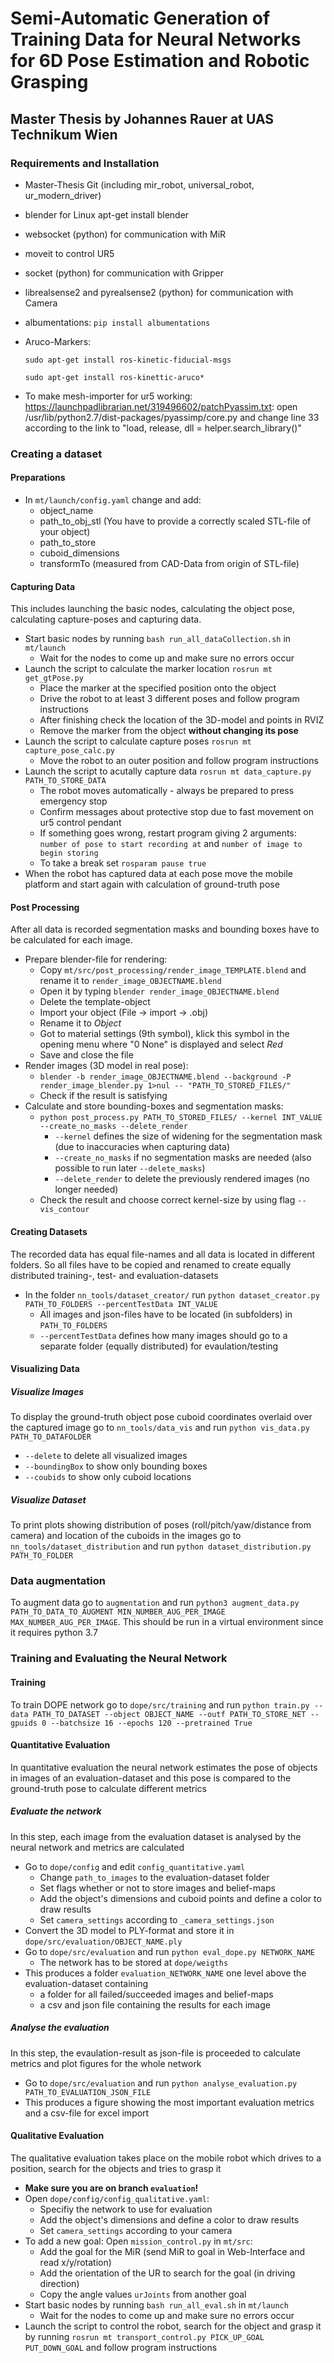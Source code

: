 # Semi-Automatic Generation of Training Data for Neural Networks for 6D Pose Estimation and Robotic Grasping
## Master Thesis by Johannes Rauer at UAS Technikum Wien

### Requirements and Installation ###
- Master-Thesis Git (including mir_robot, universal_robot, ur_modern_driver)
- blender for Linux apt-get install blender
- websocket (python) for communication with MiR
- moveit to control UR5
- socket (python) for communication with Gripper
- librealsense2 and pyrealsense2 (python) for communication with Camera
- albumentations: `pip install albumentations`
- Aruco-Markers:

  	`sudo apt-get install ros-kinetic-fiducial-msgs`
	
	`sudo apt-get install ros-kinettic-aruco*`
	
- To make mesh-importer for ur5 working: https://launchpadlibrarian.net/319496602/patchPyassim.txt: 
 open /usr/lib/python2.7/dist-packages/pyassimp/core.py and change line 33 according to the link to "load, release, dll = helper.search_library()"

### Creating a dataset
#### Preparations
- In `mt/launch/config.yaml` change and add:
  - object_name
  - path_to_obj_stl (You have to provide a correctly scaled STL-file of your object)
  - path_to_store
  - cuboid_dimensions
  - transformTo (measured from CAD-Data from origin of STL-file)

#### Capturing Data
This includes launching the basic nodes, calculating the object pose, calculating capture-poses and capturing data.
- Start basic nodes by running `bash run_all_dataCollection.sh` in `mt/launch`
	- Wait for the nodes to come up and make sure no errors occur
- Launch the script to calculate the marker location `rosrun mt get_gtPose.py`
	- Place the marker at the specified position onto the object
	- Drive the robot to at least 3 different poses and follow program instructions
	- After finishing check the location of the 3D-model and points in RVIZ
	- Remove the marker from the object **without changing its pose**
- Launch the script to calculate capture poses `rosrun mt capture_pose_calc.py`
	- Move the robot to an outer position and follow program instructions
- Launch the script to acutally capture data `rosrun mt data_capture.py PATH_TO_STORE_DATA`
	- The robot moves automatically - always be prepared to press emergency stop
	- Confirm messages about protective stop due to fast movement on ur5 control pendant
	- If something goes wrong, restart program giving 2 arguments: `number of pose to start recording at` and `number of image to begin storing`
	- To take a break set `rosparam pause true`
- When the robot has captured data at each pose move the mobile platform and start again with calculation of ground-truth pose

#### Post Processing
After all data is recorded segmentation masks and bounding boxes have to be calculated for each image.
- Prepare blender-file for rendering:
	- Copy `mt/src/post_processing/render_image_TEMPLATE.blend` and rename it to `render_image_OBJECTNAME.blend`
	- Open it by typing `blender render_image_OBJECTNAME.blend`
	- Delete the template-object
	- Import your object (File -> import -> .obj)
	- Rename it to *Object*
	- Got to material settings (9th symbol), klick this symbol in the opening menu where "0 None" is displayed and select *Red*
	- Save and close the file
- Render images (3D model in real pose):
	- `blender -b render_image_OBJECTNAME.blend --background -P render_image_blender.py 1>nul -- "PATH_TO_STORED_FILES/"`
	- Check if the result is satisfying
- Calculate and store bounding-boxes and segmentation masks:
	- `python post_process.py PATH_TO_STORED_FILES/ --kernel INT_VALUE --create_no_masks --delete_render`
		- `--kernel` defines the size of widening for the segmentation mask (due to inaccuracies when capturing data)
		- `--create_no_masks` if no segmentation masks are needed (also possible to run later `--delete_masks`)
		- `--delete_render` to delete the previously rendered images (no longer needed)
	- Check the result and choose correct kernel-size by using flag `--vis_contour`

#### Creating Datasets
The recorded data has equal file-names and all data is located in different folders. So all files have to be copied and renamed to create equally distributed training-, test- and evaluation-datasets
- In the folder `nn_tools/dataset_creator/` run `python dataset_creator.py PATH_TO_FOLDERS --percentTestData INT_VALUE`
	- All images and json-files have to be located (in subfolders) in `PATH_TO_FOLDERS`
	- `--percentTestData` defines how many images should go to a separate folder (equally distributed) for evaulation/testing

#### Visualizing Data
##### Visualize Images
To display the ground-truth object pose cuboid coordinates overlaid over the captured image go to `nn_tools/data_vis` and run `python vis_data.py PATH_TO_DATAFOLDER`
- `--delete` to delete all visualized images
- `--boundingBox` to show only bounding boxes
- `--coubids` to show only cuboid locations
##### Visualize Dataset
To print plots showing distribution of poses (roll/pitch/yaw/distance from camera) and location of the cuboids in the images go to `nn_tools/dataset_distribution` and run `python dataset_distribution.py PATH_TO_FOLDER`

### Data augmentation
To augment data go to `augmentation` and run `python3 augment_data.py PATH_TO_DATA_TO_AUGMENT MIN_NUMBER_AUG_PER_IMAGE MAX_NUMBER_AUG_PER_IMAGE`. This should be run in a virtual environment since it requires python 3.7

### Training and Evaluating the Neural Network
#### Training
To train DOPE network go to `dope/src/training` and run `python train.py --data PATH_TO_DATASET --object OBJECT_NAME --outf PATH_TO_STORE_NET --gpuids 0 --batchsize 16 --epochs 120 --pretrained True`

#### Quantitative Evaluation
In quantitative evaluation the neural network estimates the pose of objects in images of an evaluation-dataset and this pose is compared to the ground-truth pose to calculate different metrics
##### Evaluate the network
In this step, each image from the evaluation dataset is analysed by the neural network and metrics are calculated
- Go to `dope/config` and edit `config_quantitative.yaml`
	- Change `path_to_images` to the evaluation-dataset folder
	- Set flags whether or not to store images and belief-maps
	- Add the object's dimensions and cuboid points and define a color to draw results
	- Set `camera_settings` according to `_camera_settings.json`
- Convert the 3D model to PLY-format and store it in `dope/src/evaluation/OBJECT_NAME.ply`
- Go to `dope/src/evaluation` and run `python eval_dope.py NETWORK_NAME`
	- The network has to be stored at `dope/weigths`
- This produces a folder `evaluation_NETWORK_NAME` one level above the evaluation-dataset containing
	- a folder for all failed/succeeded images and belief-maps
	- a csv and json file containing the results for each image
##### Analyse the evaluation
In this step, the evaulation-result as json-file is proceeded to calculate metrics and plot figures for the whole network
- Go to `dope/src/evaluation` and run `python analyse_evaluation.py PATH_TO_EVALUATION_JSON_FILE`
- This produces a figure showing the most important evaluation metrics and a csv-file for excel import

#### Qualitative Evaluation
The qualitative evaluation takes place on the mobile robot which drives to a position, search for the objects and tries to grasp it
- **Make sure you are on branch `evaluation`!**
- Open `dope/config/config_qualitative.yaml`:
	- Specifiy the network to use for evaluation
	- Add the object's dimensions and define a color to draw results
	- Set `camera_settings` according to your camera
- To add a new goal: Open `mission_control.py` in `mt/src`:
	- Add the goal for the MiR (send MiR to goal in Web-Interface and read x/y/rotation)
	- Add the orientation of the UR to search for the goal (in driving direction)
	- Copy the angle values `urJoints` from another goal
- Start basic nodes by running `bash run_all_eval.sh` in `mt/launch`
	- Wait for the nodes to come up and make sure no errors occur
- Launch the script to control the robot, search for the object and grasp it by running `rosrun mt transport_control.py PICK_UP_GOAL PUT_DOWN_GOAL` and follow program instructions
